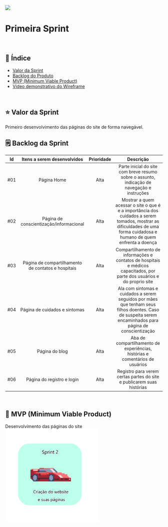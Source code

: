 <img src="/Sprint 2/Imagens sp2/CIANP.png">
<br>
<h1>Primeira Sprint</h1>
<br>
<h2> 🔗 Índice</h2>

- [Valor da Sprint](#valor)
- [Backlog do Produto](#backlog)
- [MVP (Minimum Viable Product)](#mvp)
- [Vídeo demonstrativo do Wireframe](#video)


<br>
<h2>⭐️ Valor da Sprint</h2><a name="valor"></a>
Primeiro desenvolvimento das páginas do site de forma navegável.

<br>
<h2> 🗒 Backlog da Sprint</h2> <a name="backlog"></a>

|   Id  | Itens a serem desenvolvidos  | Prioridade |  Descrição  |
| :----: | :--------: | :--------: | :--------------: |
|   #01   |   Página Home    | Alta |   Parte inicial do site com breve resumo sobre o assunto, indicação de navegação e instruções |
|   #02   |   Página de conscientização/informacional     | Alta |   Mostrar a quem acessar o site o que é e a importância dos cuidados a serem tomados, mostrar as dificuldades de uma forma cuidadosa e humano de quem enfrenta a doença   |
|   #03   |   Página de compartilhamento de contatos e hospitais     | Alta |   Compartilhamento de informações e contatos de hospitais e médicos capacitados, por parte dos usuários e do proprio site   |
|   #04   |   Página de cuidados e sintomas     | Alta |   Ala com sintomas e cuidados a serem seguidos por mães que tenham seus filhos doentes. Caso de suspeita serem encaminhados para página de conscientização   |
|   #05   |   Página do blog     | Alta |   Aba de compartilhamento de experiências, histórias e comentários de usuários   |
|   #06   |   Página do registro e login     | Alta |   Registro para verem certas partes do site e publicarem suas histórias   |


<br>

<h2> 🚀 MVP (Minimum Viable Product) </h2><a name="mvp"></a>
 Desenvolvimento das páginas do site
 <br>
 <img src="/Sprint 2/Imagens sp2/Sprint 2 img.png" width="300px">


